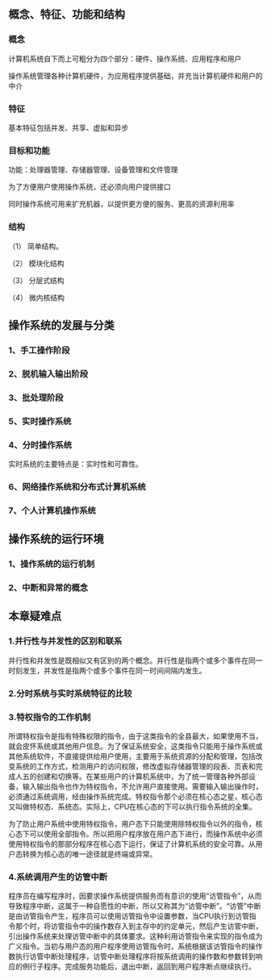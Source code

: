 ## 概念、特征、功能和结构

### 概念

计算机系统自下而上可粗分为四个部分：硬件、操作系统、应用程序和用户

操作系统管理各种计算机硬件，为应用程序提供基础，并充当计算机硬件和用户的中介

### 特征

基本特征包括并发、共享、虚拟和异步

### 目标和功能

功能：处理器管理、存储器管理、设备管理和文件管理

为了方便用户使用操作系统，还必须向用户提供接口

同时操作系统可用来扩充机器，以提供更方便的服务、更高的资源利用率

### 结构

（1） 简单结构。

（2） 模块化结构

（3） 分层式结构

（4） 微内核结构

## 操作系统的发展与分类

### 1、手工操作阶段

### 2、脱机输入输出阶段

### 3、批处理阶段

### 5、实时操作系统

### 4、分时操作系统

实时系统的主要特点是：实时性和可靠性。

### 6、网络操作系统和分布式计算机系统

### 7、个人计算机操作系统



## 操作系统的运行环境

### 1、操作系统的运行机制

### 2、中断和异常的概念



## 本章疑难点

### 1.并行性与并发性的区别和联系

并行性和并发性是既相似又有区别的两个概念。并行性是指两个或多个事件在同一时刻发生，并发性是指两个或多个事件在同一时间间隔内发生。

### 2.分时系统与实时系统特征的比较

### 3.特权指令的工作机制

所谓特权指令是指有特殊权限的指令，由于这类指令的全县最大，如果使用不当，就会皮怀系统或其他用户信息。为了保证系统安全，这类指令只能用于操作系统或其他系统软件，不直接提供给用户使用，主要用于系统资源的分配和管理，包括改变系统的工作方式，检测用户的访问权限，修改虚拟存储器管理的段表、页表和完成人五的创建和切换等。在某些用户的计算机系统中，为了统一管理各种外部设备，输入输出指令也作为特权指令，不允许用户直接使用。需要输入输出操作时，必须通过系统调用，经由操作系统完成。特权指令那个必须在核心态之星，核心态又叫做特权态、系统态。实际上，CPU在核心态的下可以执行指令系统的全集。

为了防止用户系统中使用特权指令，用户态下只能使用除特权指令以外的指令，核心态下可以使用全部指令。所以把用户程序放在用户态下进行，而操作系统中必须使用特权指令的那部分程序在核心态下运行，保证了计算机系统的安全可靠。从用户态转换为核心态的唯一途径就是终端或异常。

### 4.系统调用产生的访管中断

程序员在编写程序时，因要求操作系统提供服务而有意识的使用“访管指令”，从而导致程序中断，这属于一种自愿性的中断，所以又称其为“访管中断”。“访管”中断是由访管指令产生，程序员可以使用访管指令中设置参数，当CPU执行到访管指令那个时，将访管指令中的操作数存入到主存中的约定单元，然后产生访管中断，引出操作系统来处理访管中断中的具体要求。这种利用访管指令来实现的指令成为广义指令。当初与用户态的用户程序使用访管指令时，系统根据该访管指令的操作数执行访管中断处理程序，访管中断处理程序将按系统调用的操作数和参数转到响应的例行子程序。完成服务功能后，退出中断，返回到用户程序断点继续执行。